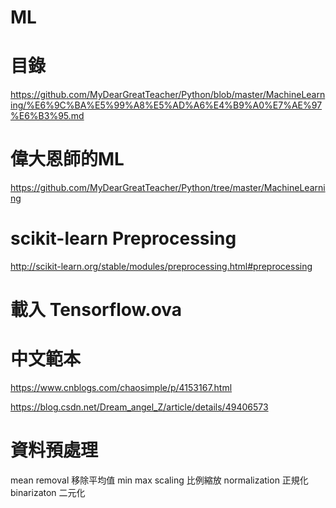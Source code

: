 # ML


# 目錄
https://github.com/MyDearGreatTeacher/Python/blob/master/MachineLearning/%E6%9C%BA%E5%99%A8%E5%AD%A6%E4%B9%A0%E7%AE%97%E6%B3%95.md

# 偉大恩師的ML
https://github.com/MyDearGreatTeacher/Python/tree/master/MachineLearning


# scikit-learn Preprocessing
http://scikit-learn.org/stable/modules/preprocessing.html#preprocessing


# 載入 Tensorflow.ova


# 中文範本
https://www.cnblogs.com/chaosimple/p/4153167.html

https://blog.csdn.net/Dream_angel_Z/article/details/49406573

# 資料預處理
mean removal 移除平均值
min max scaling 比例縮放
normalization 正規化
binarizaton 二元化






